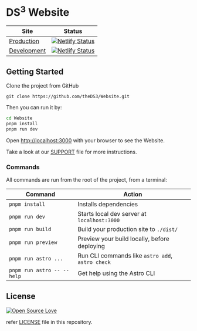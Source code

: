 # DS<sup>3</sup> Website

| Site                               | Status                                                                                                                                                           |
|------------------------------------| ---------------------------------------------------------------------------------------------------------------------------------------------------------------- |
| [Production](https://ds3utsc.com)     | [![Netlify Status](https://api.netlify.com/api/v1/badges/14115eba-7e02-4351-80ce-9da8a136ca6b/deploy-status)](https://app.netlify.com/sites/ds3-main/deploys) |
| [Development](https://dev.ds3utsc.com)| [![Netlify Status](https://api.netlify.com/api/v1/badges/a69e3dee-1833-4ec8-a5ba-a62b66e9714c/deploy-status)](https://app.netlify.com/sites/ds3-dev/deploys)  |

## Getting Started

Clone the project from GitHub

```git
git clone https://github.com/theDS3/Website.git
```

Then you can run it by:

```sh
cd Website
pnpm install
pnpm run dev
```

Open [http://localhost:3000](http://localhost:3000) with your browser to see the
Website.

Take a look at our [SUPPORT](./SUPPORT.md) file for more instructions.

### Commands

All commands are run from the root of the project, from a terminal:

| Command                    | Action                                           |
|----------------------------|------------------------------------------------- |
| `pnpm install`             | Installs dependencies                            |
| `pnpm run dev`             | Starts local dev server at `localhost:3000`      |
| `pnpm run build`           | Build your production site to `./dist/`          |
| `pnpm run preview`         | Preview your build locally, before deploying     |
| `pnpm run astro ...`       | Run CLI commands like `astro add`, `astro check` |
| `pnpm run astro -- --help` | Get help using the Astro CLI                     |

## License

[![Open Source Love](https://badges.frapsoft.com/os/mit/mit.svg?v=102)](LICENSE)

refer [LICENSE](./LICENSE.md) file in this repository.
